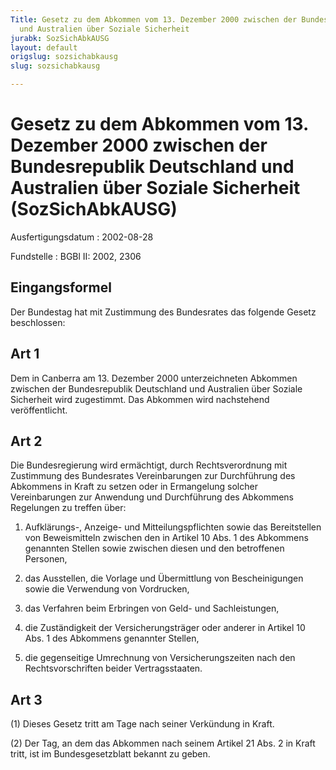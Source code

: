 ```yaml
---
Title: Gesetz zu dem Abkommen vom 13. Dezember 2000 zwischen der Bundesrepublik Deutschland
  und Australien über Soziale Sicherheit
jurabk: SozSichAbkAUSG
layout: default
origslug: sozsichabkausg
slug: sozsichabkausg

---
```


# Gesetz zu dem Abkommen vom 13. Dezember 2000 zwischen der Bundesrepublik Deutschland und Australien über Soziale Sicherheit (SozSichAbkAUSG)

Ausfertigungsdatum
:   2002-08-28

Fundstelle
:   BGBl II: 2002, 2306

## Eingangsformel

Der Bundestag hat mit Zustimmung des Bundesrates das folgende Gesetz
beschlossen:

## Art 1

Dem in Canberra am 13. Dezember 2000 unterzeichneten Abkommen zwischen
der Bundesrepublik Deutschland und Australien über Soziale Sicherheit
wird zugestimmt. Das Abkommen wird nachstehend veröffentlicht.

## Art 2

Die Bundesregierung wird ermächtigt, durch Rechtsverordnung mit
Zustimmung des Bundesrates Vereinbarungen zur Durchführung des
Abkommens in Kraft zu setzen oder in Ermangelung solcher
Vereinbarungen zur Anwendung und Durchführung des Abkommens Regelungen
zu treffen über:

1.  Aufklärungs-, Anzeige- und Mitteilungspflichten sowie das
    Bereitstellen von Beweismitteln zwischen den in Artikel 10 Abs. 1 des
    Abkommens genannten Stellen sowie zwischen diesen und den betroffenen
    Personen,


2.  das Ausstellen, die Vorlage und Übermittlung von Bescheinigungen sowie
    die Verwendung von Vordrucken,


3.  das Verfahren beim Erbringen von Geld- und Sachleistungen,


4.  die Zuständigkeit der Versicherungsträger oder anderer in Artikel 10
    Abs. 1 des Abkommens genannter Stellen,


5.  die gegenseitige Umrechnung von Versicherungszeiten nach den
    Rechtsvorschriften beider Vertragsstaaten.

## Art 3

(1) Dieses Gesetz tritt am Tage nach seiner Verkündung in Kraft.

(2) Der Tag, an dem das Abkommen nach seinem Artikel 21 Abs. 2 in
Kraft tritt, ist im Bundesgesetzblatt bekannt zu geben.

